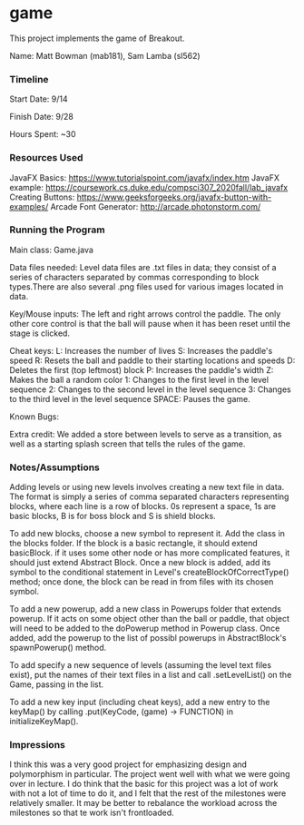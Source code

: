 game
====

This project implements the game of Breakout.

Name: Matt Bowman (mab181), Sam Lamba (sl562)

### Timeline

Start Date: 9/14

Finish Date: 9/28

Hours Spent: ~30

### Resources Used
JavaFX Basics: https://www.tutorialspoint.com/javafx/index.htm
JavaFX example: https://coursework.cs.duke.edu/compsci307_2020fall/lab_javafx
Creating Buttons: https://www.geeksforgeeks.org/javafx-button-with-examples/
Arcade Font Generator: http://arcade.photonstorm.com/

### Running the Program

Main class:
Game.java

Data files needed: 
Level data files are .txt files in data; they consist of a series of characters
separated by commas corresponding to block types.There are also several .png files
used for various images located in data.

Key/Mouse inputs:
The left and right arrows control the paddle. The only other core control is that the
ball will pause when it has been reset until the stage is clicked.

Cheat keys:
L: Increases the number of lives
S: Increases the paddle's speed
R: Resets the ball and paddle to their starting locations and speeds
D: Deletes the first (top leftmost) block
P: Increases the paddle's width
Z: Makes the ball a random color
1: Changes to the first level in the level sequence
2: Changes to the second level in the level sequence
3: Changes to the third level in the level sequence
SPACE: Pauses the game.

Known Bugs:


Extra credit:
We added a store between levels to serve as a transition, as well as
a starting splash screen that tells the rules of the game.

### Notes/Assumptions
Adding levels or using new levels involves creating a new text file in data.
The format is simply a series of comma separated characters representing blocks,
where each line is a row of blocks. 0s represent a space, 1s are basic blocks,
B is for boss block and S is shield blocks.

To add new blocks, choose a new symbol to represent it. Add the class in the blocks
folder. If the block is a basic rectangle, it should extend basicBlock. if it uses
some other node or has more complicated features, it should just extend Abstract Block.
Once a new block is added, add its symbol to the conditional statement in Level's
createBlockOfCorrectType() method; once done, the block can be read in from files with
its chosen symbol.

To add a new powerup, add a new class in Powerups folder that extends powerup. If it
acts on some object other than the ball or paddle, that object will need to be
added to the doPowerup method in Powerup class. Once added, add the powerup to the
list of possibl powerups in AbstractBlock's spawnPowerup() method.

To add specify a new sequence of levels (assuming the level text files exist),
put the names of their text files in a list and call .setLevelList() on the Game, 
passing in the list.

To add a new key input (including cheat keys), add a new entry to the keyMap() by
calling .put(KeyCode, (game) -> FUNCTION) in initializeKeyMap().


### Impressions
I think this was a very good project for emphasizing design and polymorphism in
particular. The project went well with what we were going over in lecture.
I do think that the basic for this project was a lot of work with not a lot of time
to do it, and I felt that the rest of the milestones were relatively smaller. It
may be better to rebalance the workload across the milestones so that te work
isn't frontloaded.
